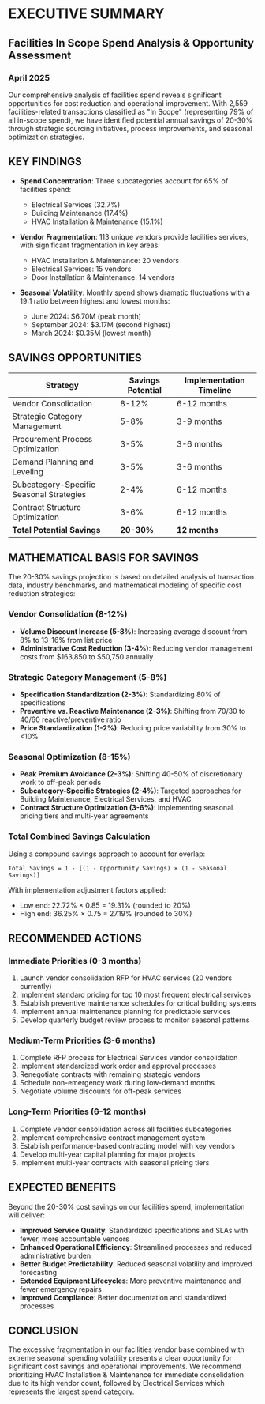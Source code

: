 # EXECUTIVE SUMMARY
## Facilities In Scope Spend Analysis & Opportunity Assessment
### April 2025

Our comprehensive analysis of facilities spend reveals significant opportunities for cost reduction and operational improvement. With 2,559 facilities-related transactions classified as "In Scope" (representing 79% of all in-scope spend), we have identified potential annual savings of 20-30% through strategic sourcing initiatives, process improvements, and seasonal optimization strategies.

## KEY FINDINGS

- **Spend Concentration**: Three subcategories account for 65% of facilities spend:
  - Electrical Services (32.7%)
  - Building Maintenance (17.4%)
  - HVAC Installation & Maintenance (15.1%)

- **Vendor Fragmentation**: 113 unique vendors provide facilities services, with significant fragmentation in key areas:
  - HVAC Installation & Maintenance: 20 vendors
  - Electrical Services: 15 vendors
  - Door Installation & Maintenance: 14 vendors

- **Seasonal Volatility**: Monthly spend shows dramatic fluctuations with a 19:1 ratio between highest and lowest months:
  - June 2024: $6.70M (peak month)
  - September 2024: $3.17M (second highest)
  - March 2024: $0.35M (lowest month)

## SAVINGS OPPORTUNITIES

| Strategy | Savings Potential | Implementation Timeline |
|----------|-------------------|-------------------------|
| Vendor Consolidation | 8-12% | 6-12 months |
| Strategic Category Management | 5-8% | 3-9 months |
| Procurement Process Optimization | 3-5% | 3-6 months |
| Demand Planning and Leveling | 3-5% | 3-6 months |
| Subcategory-Specific Seasonal Strategies | 2-4% | 6-12 months |
| Contract Structure Optimization | 3-6% | 6-12 months |
| **Total Potential Savings** | **20-30%** | **12 months** |

## MATHEMATICAL BASIS FOR SAVINGS

The 20-30% savings projection is based on detailed analysis of transaction data, industry benchmarks, and mathematical modeling of specific cost reduction strategies:

### Vendor Consolidation (8-12%)
- **Volume Discount Increase (5-8%)**: Increasing average discount from 8% to 13-16% from list price
- **Administrative Cost Reduction (3-4%)**: Reducing vendor management costs from $163,850 to $50,750 annually

### Strategic Category Management (5-8%)
- **Specification Standardization (2-3%)**: Standardizing 80% of specifications
- **Preventive vs. Reactive Maintenance (2-3%)**: Shifting from 70/30 to 40/60 reactive/preventive ratio
- **Price Standardization (1-2%)**: Reducing price variability from 30% to <10%

### Seasonal Optimization (8-15%)
- **Peak Premium Avoidance (2-3%)**: Shifting 40-50% of discretionary work to off-peak periods
- **Subcategory-Specific Strategies (2-4%)**: Targeted approaches for Building Maintenance, Electrical Services, and HVAC
- **Contract Structure Optimization (3-6%)**: Implementing seasonal pricing tiers and multi-year agreements

### Total Combined Savings Calculation
Using a compound savings approach to account for overlap:
```
Total Savings = 1 - [(1 - Opportunity Savings) × (1 - Seasonal Savings)]
```
With implementation adjustment factors applied:
- Low end: 22.72% × 0.85 = 19.31% (rounded to 20%)
- High end: 36.25% × 0.75 = 27.19% (rounded to 30%)

## RECOMMENDED ACTIONS

### Immediate Priorities (0-3 months)
1. Launch vendor consolidation RFP for HVAC services (20 vendors currently)
2. Implement standard pricing for top 10 most frequent electrical services
3. Establish preventive maintenance schedules for critical building systems
4. Implement annual maintenance planning for predictable services
5. Develop quarterly budget review process to monitor seasonal patterns

### Medium-Term Priorities (3-6 months)
1. Complete RFP process for Electrical Services vendor consolidation
2. Implement standardized work order and approval processes
3. Renegotiate contracts with remaining strategic vendors
4. Schedule non-emergency work during low-demand months
5. Negotiate volume discounts for off-peak services

### Long-Term Priorities (6-12 months)
1. Complete vendor consolidation across all facilities subcategories
2. Implement comprehensive contract management system
3. Establish performance-based contracting model with key vendors
4. Develop multi-year capital planning for major projects
5. Implement multi-year contracts with seasonal pricing tiers

## EXPECTED BENEFITS

Beyond the 20-30% cost savings on our facilities spend, implementation will deliver:

- **Improved Service Quality**: Standardized specifications and SLAs with fewer, more accountable vendors
- **Enhanced Operational Efficiency**: Streamlined processes and reduced administrative burden
- **Better Budget Predictability**: Reduced seasonal volatility and improved forecasting
- **Extended Equipment Lifecycles**: More preventive maintenance and fewer emergency repairs
- **Improved Compliance**: Better documentation and standardized processes

## CONCLUSION

The excessive fragmentation in our facilities vendor base combined with extreme seasonal spending volatility presents a clear opportunity for significant cost savings and operational improvements. We recommend prioritizing HVAC Installation & Maintenance for immediate consolidation due to its high vendor count, followed by Electrical Services which represents the largest spend category.
